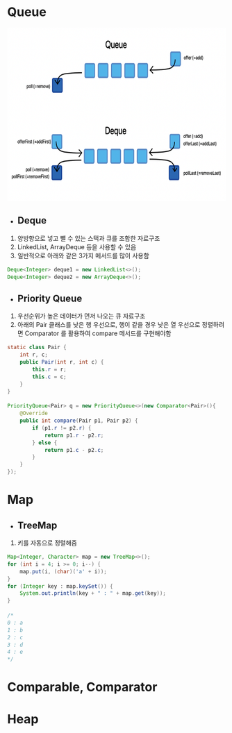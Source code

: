 # Queue
<img src="./img/deque.png" width="650px" height="400px"/><br/>
- ## __Deque__
1. 양방향으로 넣고 뺄 수 있는 스택과 큐를 조합한 자료구조
2. LinkedList, ArrayDeque 등을 사용할 수 있음
3. 일반적으로 아래와 같은 3가지 메서드를 많이 사용함
~~~java
Deque<Integer> deque1 = new LinkedList<>();
Deque<Integer> deque2 = new ArrayDeque<>();
~~~

- ## __Priority Queue__
1. 우선순위가 높은 데이터가 먼저 나오는 큐 자료구조
2. 아래의 Pair 클래스를 낮은 행 우선으로, 행이 같을 경우 낮은 열 우선으로 정렬하려면 Comparator 를 활용하여 compare 메서드를 구현해야함
~~~java
static class Pair {
    int r, c;
    public Pair(int r, int c) {
        this.r = r;
        this.c = c;
    }
}

PriorityQueue<Pair> q = new PriorityQueue<>(new Comparator<Pair>(){
    @Override
    public int compare(Pair p1, Pair p2) {
        if (p1.r != p2.r) {
            return p1.r - p2.r;
        } else {
            return p1.c - p2.c;
        }
    }
});
~~~

# Map
- ## TreeMap
1. 키를 자동으로 정렬해줌
~~~java
Map<Integer, Character> map = new TreeMap<>();
for (int i = 4; i >= 0; i--) {
    map.put(i, (char)('a' + i));
}
for (Integer key : map.keySet()) {
    System.out.println(key + " : " + map.get(key));
}

/*
0 : a
1 : b
2 : c
3 : d
4 : e
*/
~~~

# Comparable, Comparator

# Heap
